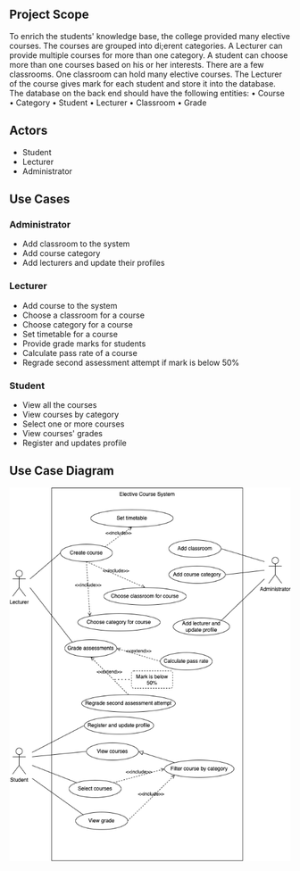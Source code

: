 ## Project Scope
To enrich the students' knowledge base, the college provided many elective courses. 
The courses are grouped into di;erent categories. A Lecturer can provide multiple courses 
for more than one category.
A student can choose more than one courses based on his or her interests.
There are a few classrooms. One classroom can hold many elective courses.
The Lecturer of the course gives mark for each student and store it into the database.
The database on the back end should have the following entities:
• Course
• Category
• Student
• Lecturer
• Classroom
• Grade

## Actors
- Student
- Lecturer
- Administrator

## Use Cases
### Administrator
- Add classroom to the system
- Add course category
- Add lecturers and update their profiles

### Lecturer
- Add course to the system
- Choose a classroom for a course
- Choose category for a course
- Set timetable for a course
- Provide grade marks for students
- Calculate pass rate of a course
- Regrade second assessment attempt if mark is below 50%

### Student
- View all the courses
- View courses by category
- Select one or more courses
- View courses' grades
- Register and updates profile

## Use Case Diagram

![](usecases.drawio.png)